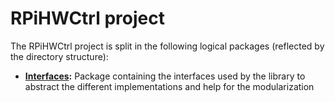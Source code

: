 RPiHWCtrl project
=================

The RPiHWCtrl project is split in the following logical packages (reflected
by the directory structure):

* **[Interfaces](Interfaces/index.md):** Package containing the interfaces
used by the library to abstract the different implementations and help for the
modularization